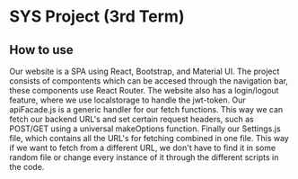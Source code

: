 # SYS Project (3rd Term)
## How to use
Our website is a SPA using React, Bootstrap, and Material UI. The project consists of compontents which can be accesed through the navigation bar, these components use React Router. The website also has a login/logout feature, where we use localstorage to handle the jwt-token. Our apiFacade.js is a generic handler for our fetch functions. This way we can fetch our backend URL's and set certain request headers, such as POST/GET using a universal makeOptions function. Finally our Settings.js file, which contains all the  URL's for fetching combined in one file. This way if we want to fetch from a different URL, we don't have to find it in some random file or change every instance of it through the different scripts in the code. 
